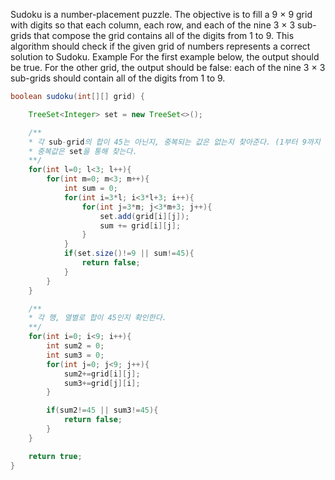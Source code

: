 Sudoku is a number-placement puzzle. The objective is to fill a 9 × 9 grid with digits so that each column, each row, and each of the nine 3 × 3 sub-grids that compose the grid contains all of the digits from 1 to 9.
This algorithm should check if the given grid of numbers represents a correct solution to Sudoku.
Example
For the first example below, the output should be true. For the other grid, the output should be false: each of the nine 3 × 3 sub-grids should contain all of the digits from 1 to 9.

```java
boolean sudoku(int[][] grid) {

    TreeSet<Integer> set = new TreeSet<>();

    /**
    * 각 sub-grid의 합이 45는 아닌지, 중복되는 값은 없는지 찾아준다. (1부터 9까지 더하면 45)
    * 중복값은 set을 통해 찾는다.
    **/
    for(int l=0; l<3; l++){
        for(int m=0; m<3; m++){
            int sum = 0;            
            for(int i=3*l; i<3*l+3; i++){
                for(int j=3*m; j<3*m+3; j++){
                    set.add(grid[i][j]);
                    sum += grid[i][j];
                }
            }            
            if(set.size()!=9 || sum!=45){
                return false;
            }
        }
    }

    /**
    * 각 행, 열별로 합이 45인지 확인한다.
    **/
    for(int i=0; i<9; i++){
        int sum2 = 0;
        int sum3 = 0;
        for(int j=0; j<9; j++){
            sum2+=grid[i][j];
            sum3+=grid[j][i];
        }

        if(sum2!=45 || sum3!=45){
            return false;
        }
    }

    return true;
}
```
